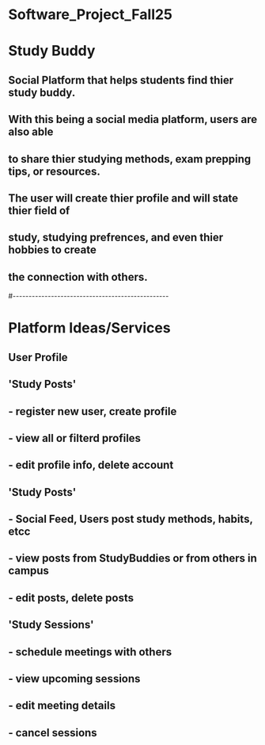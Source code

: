 # Software_Project_Fall25
# Study Buddy 
## Social Platform that helps students find thier study buddy.
## With this being a social media platform, users are also able 
## to share thier studying methods, exam prepping tips, or resources.
## The user will create thier profile and will state thier field of
## study, studying prefrences, and even thier hobbies to create
## the connection with others.
#-------------------------------------------------
# Platform Ideas/Services
## User Profile
## 'Study Posts'
## - register new user, create profile
## - view all or filterd profiles
## - edit profile info, delete account

## 'Study Posts'
## - Social Feed, Users post study methods, habits, etcc
## - view posts from StudyBuddies or from others in campus
## - edit posts, delete posts

## 'Study Sessions'
## - schedule meetings with others
## - view upcoming sessions
## - edit meeting details
## - cancel sessions
